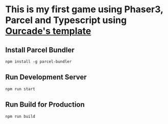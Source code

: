 # This is my first game using Phaser3, Parcel and Typescript using [Ourcade's template](https://github.com/ourcade/phaser3-typescript-parcel-template)

## Install Parcel Bundler

```
npm install -g parcel-bundler
```

## Run Development Server

```
npm run start
```

## Run Build for Production

```
npm run build
```

